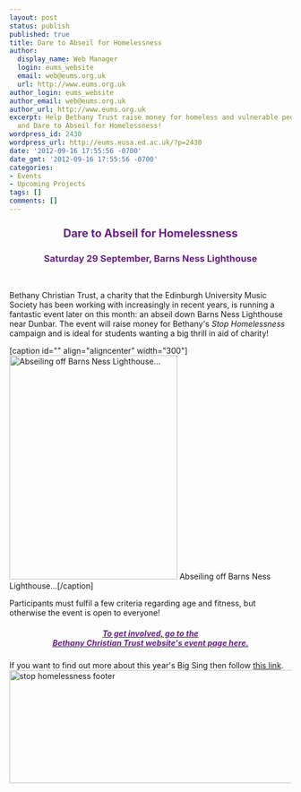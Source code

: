 ```yaml
---
layout: post
status: publish
published: true
title: Dare to Abseil for Homelessness
author:
  display_name: Web Manager
  login: eums_website
  email: web@eums.org.uk
  url: http://www.eums.org.uk
author_login: eums_website
author_email: web@eums.org.uk
author_url: http://www.eums.org.uk
excerpt: Help Bethany Trust raise money for homeless and vulnerable people in Scotland
  and Dare to Abseil for Homelessness!
wordpress_id: 2430
wordpress_url: http://eums.eusa.ed.ac.uk/?p=2430
date: '2012-09-16 17:55:56 -0700'
date_gmt: '2012-09-16 17:55:56 -0700'
categories:
- Events
- Upcoming Projects
tags: []
comments: []
---
```

<h3 style="text-align: center; color: #672088;"><big>Dare to Abseil for Homelessness</big></h3></p>
<h3 style="text-align: center; color: #672088;">Saturday 29 September, Barns Ness Lighthouse</h3><br />
 </p>
<p>Bethany Christian Trust, a charity that the Edinburgh University Music Society has been working with increasingly in recent years, is running a fantastic event later on this month: an abseil down Barns Ness Lighthouse near Dunbar. The event will raise money for Bethany's <em>Stop Homelessness</em> campaign and is ideal for students wanting a big thrill in aid of charity!</p></p>
<p>[caption id="" align="aligncenter" width="300"]<a href="http://www.bethanychristiantrust.com/wp/wp-content/uploads/Lighthouse.jpg"><img class=" " title="Abseiling off Barns Ness Lighthouse..." src="http://www.bethanychristiantrust.com/wp/wp-content/uploads/Lighthouse.jpg" alt="Abseiling off Barns Ness Lighthouse..." width="300" height="400" /></a> Abseiling off Barns Ness Lighthouse...[/caption]</p>
<p>Participants must fulfil a few criteria regarding age and fitness, but otherwise the event is open to everyone!</p></p>
<h5 style="text-align: center; color: #672088;"><span style="color: #672088;"><a title="Go to the Bethany Trust website" href="http://www.bethanychristiantrust.com/?p=5353" target="_blank"><span style="color: #672088;">To get involved, go to the<br>Bethany Christian Trust website's event page here.</span></a></span></h5></p>
<p>If you want to find out more about this year's Big Sing then follow <a title="#bethanybigsing" href="http://eums.eusa.ed.ac.uk/2012/bigsing2012/">this link</a>.<br />
<img src="http://eums.eusa.ed.ac.uk/wp-content/uploads/images/w620/bigsing_footer.png" alt="stop homelessness footer" width="620" height="202" /></p></p>
